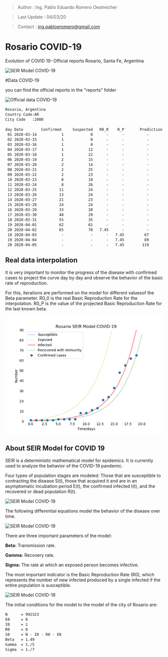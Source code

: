 >Author        : Ing. Pablo Eduardo Romero Oestreicher

>Last Update   : 04/03/20

>Contact       : ing.pabloeromero@gmail.com
# Rosario COVID-19



Evolution of COVID 19 - Official reports
Rosario, Santa Fe, Argentina

![SEIR Model COVID-19](/img/seir-covid19.png)

#Data COVID-19

you can find the official reports in the "reports" folder

![Official data COVID-19](/reports)


```
Rosario, Argentina
Country Code:AR
City Code   :2000

day Date        Confirmed     Suspected   R0_R    R_P       Prediction
 01 2020-03-14           1            0      -      -          -
 02 2020-03-15           1            0      -      -          -
 03 2020-03-16           1            0      -      -          -
 04 2020-03-17           1           12      -      -          -
 05 2020-03-18           1           22      -      -          -
 06 2020-03-19           2           15      -      -          -
 07 2020-03-20           2           14      -      -          -
 08 2020-03-21           2           25      -      -          -
 09 2020-03-22           2           23      -      -          -
 10 2020-03-23           8           19      -      -          -
 11 2020-03-24           8           26      -      -          -
 12 2020-03-25          11           24      -      -          -
 13 2020-03-26          13           24      -      -          -
 14 2020-03-27          21           23      -      -          -
 15 2020-03-28          24           24      -      -          -
 16 2020-03-29          33           28      -      -          -
 17 2020-03-30          48           29      -      -          -
 18 2020-03-31          55           35      -      -          -
 19 2020-04-01          62           61      -      -          -
 20 2020-04-02          65           70   7.45      -          -
 18 2020-04-03           -            -      -   7.45         67
 19 2020-04-04           -            -      -   7.45         89
 20 2020-04-05           -            -      -   7.45        119
```
## Real data interpolation

It is very important to monitor the progress of the disease with confirmed cases to project the curve day by day and observe the behavior of the basic rate of reproduction.

For this, iterations are performed on the model for different values ​​of the Beta parameter. R0_0 is the real Basic Reproduction Rate for the interpolation. R0_P is the value of the projected Basic Reproduction Rate for the last known beta.

![SEIR Model COVID-19](/img/seir-interpolation.png)

## About SEIR Model for COVID 19
SEIR is a deterministic mathematical model for epidemics. It is currently used to analyze the behavior of the COVID-19 pandemic.

Four types of population stages are modeled: Those that are susceptible to contracting the disease S(t), those that acquired it and are in an asymptomatic incubation period E(t), the confirmed infected I(t), and the recovered or dead population R(t).

![SEIR Model COVID-19](/img/seir-blocks.png)

The following differential equations model the behavior of the disease over time.

![SEIR Model COVID-19](/img/seir-diffeq.png)

There are three important parameters of the model:

**Beta:**  Transmission rate.

**Gamma:** Recovery rate.

**Sigma:** The rate at which an exposed person becomes infective.  

The most important indicator is the Basic Reproduction Rate (R0), which represents the number of new infected produced by a single infected if the entire population is susceptible.

![SEIR Model COVID-19](/img/seir-r0.png)


The initial conditions for the model to the model of the city of Rosario are:

```
N      = 992323
E0     = 0
I0     = 1
R0     = 0
S0     = N - I0 - R0 - E0
Beta   = 1.49
Gamma  = 1./5
Sigma  = 1./7
```
